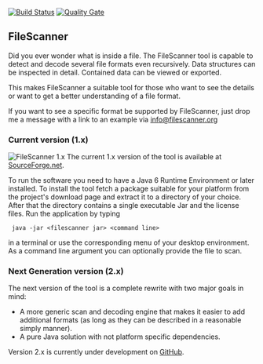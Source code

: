 [![Build Status](https://travis-ci.org/hdecarne/filescanner.svg?branch=master)](https://travis-ci.org/hdecarne/filescanner)
[![Quality Gate](https://sonarcloud.io/api/badges/gate?key=de.carne:filescanner)](https://sonarcloud.io/dashboard/index/de.carne:filescanner)
## FileScanner
Did you ever wonder what is inside a file. The FileScanner tool is capable to detect and decode several file formats even recursively. Data structures can be inspected in detail. Contained data can be viewed or exported.

This makes FileScanner a suitable tool for those who want to see the details or want to get a better understanding of a file format.

If you want to see a specific format be supported by FileScanner, just drop me a
message with a link to an example via [info@filescanner.org](mailto:info@filescanner.org)

### Current version (1.x)
![FileScanner 1.x](http://hdecarne.github.io/filescanner1.png)
The current 1.x version of the tool is available at [SourceForge.net](http://sourceforge.net/projects/filescanner/).

To run the software you need to have a Java 6 Runtime Environment or later installed. To install the tool fetch a package suitable for your platform from the project's download page and extract it to a directory of your choice. After that the directory contains a single executable Jar and the license files. Run the application by typing
```
 java -jar <filescanner jar> <command line>
```
in a terminal or use the corresponding menu of your desktop environment. As a command line argument you can optionally provide the file to scan.

### Next Generation version (2.x)
The next version of the tool is a complete rewrite with two major goals in mind:

 * A more generic scan and decoding engine that makes it easier to add additional formats (as long as they can be described in a reasonable simply manner).
 * A pure Java solution with not platform specific dependencies.

Version 2.x is currently under development on [GitHub](https://github.com/hdecarne/filescanner).
